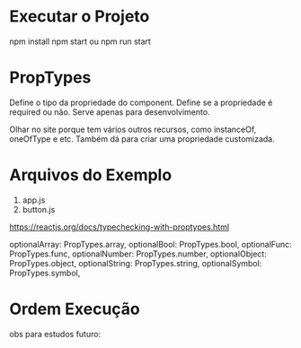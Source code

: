 

# Executar o Projeto
npm install
npm start ou npm run start

# PropTypes
Define o tipo da propriedade do component.
Define se a propriedade é required ou não.
Serve apenas para desenvolvimento.

Olhar no site porque tem vários outros recursos, como instanceOf, oneOfType e etc.
Também dá para criar uma propriedade customizada.

# Arquivos do Exemplo
1. app.js
1. button.js


https://reactjs.org/docs/typechecking-with-proptypes.html

optionalArray: PropTypes.array,
optionalBool: PropTypes.bool,
optionalFunc: PropTypes.func,
optionalNumber: PropTypes.number,
optionalObject: PropTypes.object,
optionalString: PropTypes.string,
optionalSymbol: PropTypes.symbol,





# Ordem Execução

obs para estudos futuro: 